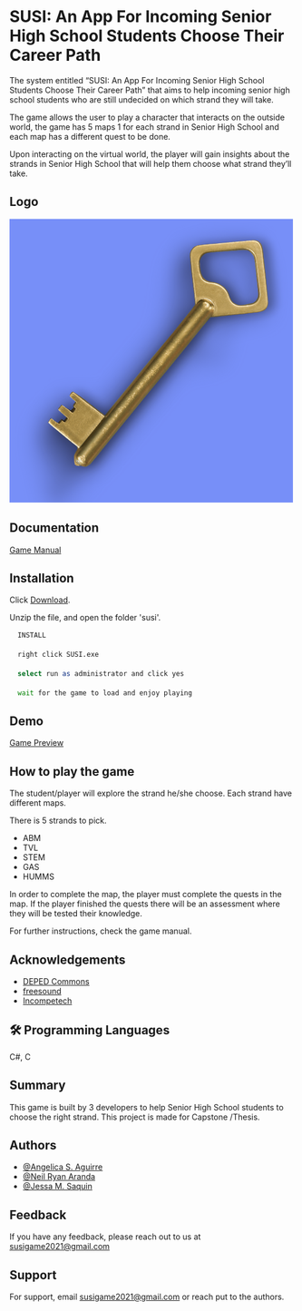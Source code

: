
# SUSI: An App For Incoming Senior High School Students Choose Their Career Path 

The system entitled “SUSI: An App For Incoming Senior High School Students 
Choose Their Career Path” that aims to help incoming senior high school students 
who are still undecided on which strand they will take. 

The game allows the user to play a character that interacts on the outside world, 
the game has 5 maps 1 for each strand in Senior High School and each map has a 
different quest to be done. 

Upon interacting on the virtual world, the player will gain insights about the 
strands in Senior High School that will help them choose what strand they’ll take. 


## Logo
![Logo](https://github.com/SUSI-GAME2021/susi/blob/main/susi%20logo.png?raw=true)


## Documentation

[Game Manual](https://github.com/SUSI-GAME2021/susi/blob/main/SUSI%20Manual.pdf)


## Installation

Click [Download](https://drive.google.com/drive/folders/1k8adWCtFLRq4X8vZeZo3hXbfyW8U0Ng1).

Unzip the file, and open the folder 'susi'.

```bash
  INSTALL
  
  right click SUSI.exe 

  select run as administrator and click yes

  wait for the game to load and enjoy playing

```
## Demo

[Game Preview](https://imgflip.com/gif/6sz6kx)
## How to play the game
The student/player will explore the strand he/she choose. Each strand have different maps.

There is 5 strands to pick.

 - ABM
- TVL
- STEM
- GAS
- HUMMS

In order to complete the map, the player must complete the quests in the map. If the player finished the quests there will be an assessment where they will be tested their knowledge.

For further instructions, check the game manual.
## Acknowledgements

 - [DEPED Commons](https://deped.gov.ph/)
 - [freesound](https://freesound.org/)
 - [Incompetech](https://incompetech.com/music/royalty-free/music.html)


## 🛠 Programming Languages
C#, C


## Summary
This game is built by 3 developers to help Senior High School students to choose the right strand. This project is made for Capstone /Thesis. 




## Authors

- [@Angelica S. Aguirre](https://www.facebook.com/anggecutecutee)
- [@Neil Ryan Aranda](https://www.facebook.com/KneelWayanAwanda)
- [@Jessa M. Saquin](https://www.facebook.com/jessamsaquin)
## Feedback

If you have any feedback, please reach out to us at susigame2021@gmail.com


## Support

For support, email susigame2021@gmail.com or reach put to the authors.

